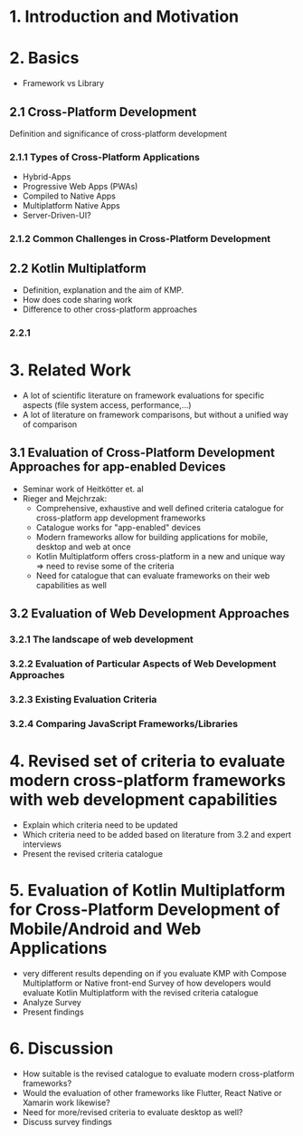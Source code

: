 # 1. Introduction and Motivation

# 2. Basics
- Framework vs Library

## 2.1 Cross-Platform Development
Definition and significance of cross-platform development

### 2.1.1 Types of Cross-Platform Applications
- Hybrid-Apps
- Progressive Web Apps (PWAs)
- Compiled to Native Apps
- Multiplatform Native Apps
- Server-Driven-UI?

### 2.1.2 Common Challenges in Cross-Platform Development

## 2.2 Kotlin Multiplatform
- Definition, explanation and the aim of KMP.
- How does code sharing work
- Difference to other cross-platform approaches

### 2.2.1 

# 3. Related Work
- A lot of scientific literature on framework evaluations for specific aspects (file system access, performance,...)
- A lot of literature on framework comparisons, but without a unified way of comparison

## 3.1 Evaluation of Cross-Platform Development Approaches for app-enabled Devices
- Seminar work of Heitkötter et. al
- Rieger and Mejchrzak:
  - Comprehensive, exhaustive and well defined criteria catalogue for cross-platform app development frameworks
  - Catalogue works for "app-enabled" devices
  - Modern frameworks allow for building applications for mobile, desktop and web at once
  - Kotlin Multiplatform offers cross-platform in a new and unique way => need to revise some of the criteria
  - Need for catalogue that can evaluate frameworks on their web capabilities as well

## 3.2 Evaluation of Web Development Approaches
### 3.2.1 The landscape of web development
### 3.2.2 Evaluation of Particular Aspects of Web Development Approaches
### 3.2.3 Existing Evaluation Criteria
### 3.2.4 Comparing JavaScript Frameworks/Libraries
# 4. Revised set of criteria to evaluate modern cross-platform frameworks with web development capabilities
- Explain which criteria need to be updated
- Which criteria need to be added based on literature from 3.2 and expert interviews
- Present the revised criteria catalogue

# 5. Evaluation of Kotlin Multiplatform for Cross-Platform Development of Mobile/Android and Web Applications
- very different results depending on if you evaluate KMP with Compose Multiplatform or Native front-end
Survey of how developers would evaluate Kotlin Multiplatform with the revised criteria catalogue
- Analyze Survey
- Present findings

# 6. Discussion 
- How suitable is the revised catalogue to evaluate modern cross-platform frameworks?
- Would the evaluation of other frameworks like Flutter, React Native or Xamarin work likewise?
- Need for more/revised criteria to evaluate desktop as well?
- Discuss survey findings
